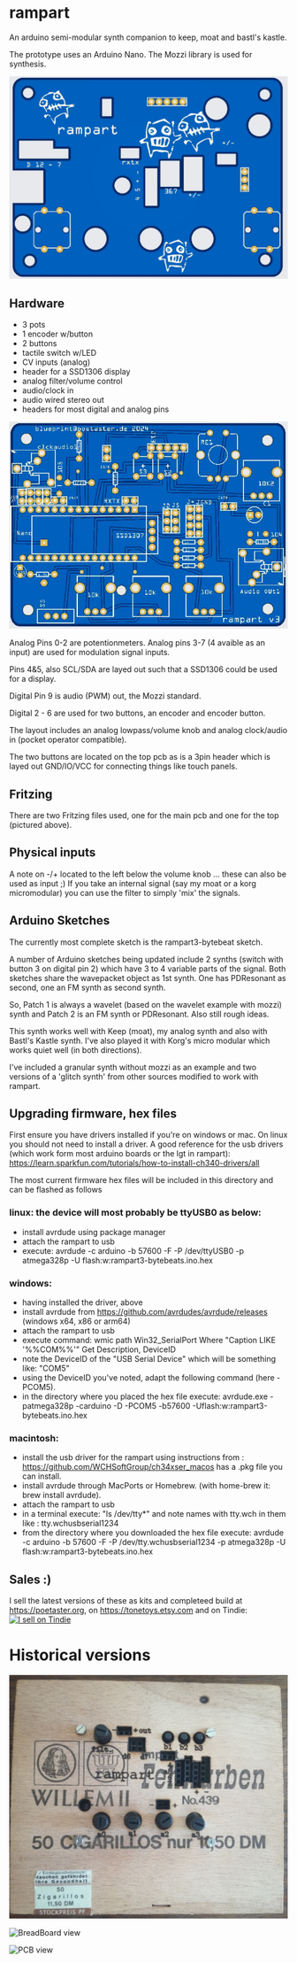 # rampart
An arduino semi-modular synth companion to keep, moat and bastl's kastle.

The prototype uses an Arduino Nano. The Mozzi library is used for synthesis.

![V3 top pcb](rampartv3_pcb.jpg)

## Hardware

* 3 pots
* 1 encoder w/button
* 2 buttons
* tactile switch w/LED
* CV inputs (analog)
* header for a SSD1306 display 
* analog filter/volume control
* audio/clock in
* audio wired stereo out
* headers for most digital and analog pins

![V3 bottom pcb](rampartv3_bottom.jpg)

Analog Pins 0-2 are potentionmeters. Analog pins 3-7 (4 avaible as an input) are used for modulation signal inputs. 

Pins 4&5, also SCL/SDA are layed out such that a SSD1306 could be used for a display.

Digital Pin 9 is audio (PWM) out, the Mozzi standard. 

Digital 2 - 6 are used for two buttons, an encoder and encoder button.

The layout includes an analog lowpass/volume knob and analog clock/audio in (pocket operator compatible).

The two buttons are located on the top pcb as is a 3pin header which is layed out GND/IO/VCC for connecting things like touch panels.

## Fritzing 

There are two Fritzing files used, one for the main pcb and one for the top (pictured above).

## Physical inputs

A note on -/+ located to the left below the volume knob ... these can also be used as input ;) If you take an internal signal (say my moat or a korg micromodular) you can use the filter to simply 'mix' the signals.


## Arduino Sketches

The currently most complete sketch is the rampart3-bytebeat sketch. 

A number of Arduino sketches being updated include 2 synths (switch with button 3 on digital pin 2) which have 3 to 4 variable parts of the signal. Both sketches share the wavepacket object as 1st synth. One has PDResonant as second, one an FM synth as second synth.

So, Patch 1 is always a wavelet (based on the wavelet example with mozzi) synth and Patch 2 is an FM synth or PDResonant. Also still rough ideas.

This synth works well with Keep (moat), my analog synth and also with Bastl's Kastle synth. I've also played it with Korg's micro modular which works quiet well (in both directions).

I've included a granular synth without mozzi as an example and two versions of a 'glitch synth' from other sources modified to work with rampart.

## Upgrading firmware, hex files

First ensure you have drivers installed if you're on windows or mac. On linux you should not need to install a driver. A good reference for the usb drivers (which work form most arduino boards or the lgt in rampart):
https://learn.sparkfun.com/tutorials/how-to-install-ch340-drivers/all

The most current firmware hex files will be included in this directory and can be flashed  as follows

### linux: the device will most probably be ttyUSB0 as below:

* install avrdude using package manager 
* attach the rampart  to usb
* execute: avrdude -c arduino -b 57600 -F -P /dev/ttyUSB0 -p atmega328p -U flash:w:rampart3-bytebeats.ino.hex

### windows:

* having installed the driver, above
* install avrdude from https://github.com/avrdudes/avrdude/releases (windows x64, x86 or arm64)
* attach the rampart  to usb
* execute command: wmic path Win32_SerialPort Where "Caption LIKE '%%COM%%'" Get Description, DeviceID
* note the DeviceID of the "USB Serial Device" which will  be something like: "COM5" 
* using the DeviceID you've noted, adapt the following command (here -PCOM5).
* in the directory where you placed the hex file execute: avrdude.exe -patmega328p -carduino -D -PCOM5 -b57600 -Uflash:w:rampart3-bytebeats.ino.hex

### macintosh:

* install the usb driver for the rampart using instructions from : https://github.com/WCHSoftGroup/ch34xser_macos has a .pkg file you can install.
* install avrdude through MacPorts or Homebrew. (with home-brew it: brew install avrdude).
* attach the rampart  to usb
* in a terminal execute: "ls /dev/tty*" and note names with tty.wch in them  like : tty.wchusbserial1234
* from the directory where you downloaded the hex file execute: avrdude -c arduino -b 57600 -F -P /dev/tty.wchusbserial1234 -p atmega328p -U flash:w:rampart3-bytebeats.ino.hex
 

## Sales :)

I sell the latest versions of these as kits and completeed build at https://poetaster.org, on https://tonetoys.etsy.com and on Tindie:
<a href="https://www.tindie.com/stores/poetaster/?ref=offsite_badges&utm_source=sellers_poetaster&utm_medium=badges&utm_campaign=badge_small"><img src="https://d2ss6ovg47m0r5.cloudfront.net/badges/tindie-smalls.png" alt="I sell on Tindie" width="200" height="55"></a>


# Historical versions

![laser cut and etched prototype, v2](rampart_v2.jpg)

![BreadBoard view](https://github.com/poetaster/rampart/raw/master/rampart_bb.jpg)


![PCB view](https://github.com/poetaster/rampart/raw/master/rampart_pcb.jpg)
